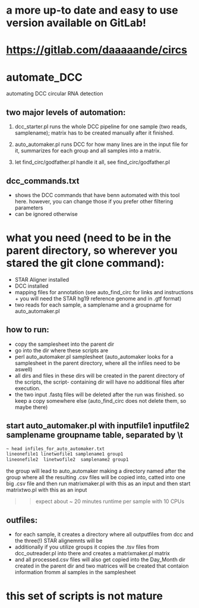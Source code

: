 
# a more up-to date and easy to use version available on GitLab!
# https://gitlab.com/daaaaande/circs



# automate_DCC
automating DCC circular RNA detection

## two major levels of automation:
1. dcc_starter.pl runs the whole DCC pipeline for one sample (two reads, samplename); matrix has to be created manually after it finished.
2. auto_automaker.pl runs DCC for how many lines are in the input file for it, summarizes for each group and all samples into a matrix.

3. let find_circ/godfather.pl handle it all, see find_circ/godfather.pl


## dcc_commands.txt
- shows the DCC commands that have benn automated with this tool here. however, you can change those if you prefer other filtering parameters
- can be ignored otherwise

# what you need (need to be in the parent directory, so wherever you stared the git clone command):

- STAR Aligner installed
- DCC installed
- mapping files for annotation (see auto_find_circ for links and instructions + you will need the STAR hg19 reference genome and in .gtf format)
- two reads for each sample, a samplename and a groupname for auto_automaker.pl

## how to run:
- copy the samplesheet into the parent dir
- go into the dir where these scripts are
- perl auto_automaker.pl samplesheet (auto_automaker looks for a samplesheet in the parent directory, where all the infiles need to be aswell)
- all dirs and files in these dirs will be created in the parent directory of the scripts, the script- containing dir will have no additional files after execution.
- the two input .fastq files will be deleted after the run was finished. so keep a copy somewhere else (auto_find_circ does not delete them, so maybe there)
## start auto_automaker.pl with inputfile1 inputfile2 samplename groupname table, separated by \t
```bash
~ head infiles_for_auto_automaker.txt   
lineonefile1 linetwofile1 samplename1 group1   
lineonefile2  linetwofile2  samplename2 group1
```    
the group will lead to auto_automaker making a directory named after the group where all the resulting .csv files will be copied into, catted into one big .csv file and then run matrixmaker.pl with this as an input and then start matrixtwo.pl with this as an input

>> expect about ~ 20 minutes runtime per sample with 10 CPUs

## outfiles:
- for each sample, it creates a directory where all outputfiles  from dcc and the three(!) STAR alignemnts will be
- additionally if you utilize groups it copies the .tsv files from dcc_outreader.pl into there and creates a matrixmaker.pl matrix
- and all processed.csv files will also get copied into the Day_Month dir created in the parent dir and two matrices will be created that contaion information fromm al samples in the samplesheet
# this set of scripts is not mature
